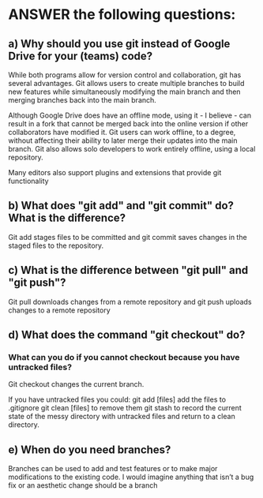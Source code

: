 # ANSWER the following questions:


## a) Why should you use git instead of Google Drive for your (teams) code?

While both programs allow for version control and collaboration, git has several advantages. Git allows users to create multiple branches to build new features while simultaneously modifying the main branch and then merging branches back into the main branch.

Although  Google Drive does have an offline mode, using it - I believe - can result in a fork that cannot be merged back into the online version if other collaborators have modified it. Git users can work offline, to a degree, without affecting their ability to later merge their updates into the main branch. Git also allows solo developers to work entirely offline, using a local repository.

Many editors also support plugins and extensions that provide git functionality


## b) What does "git add" and "git commit" do? What is the difference?

Git add stages files to be committed and git commit saves changes in the staged files to the repository.


## c) What is the difference between "git pull" and "git push"?

Git pull downloads changes from a remote repository and git push uploads changes to a remote repository


## d) What does the command "git checkout" do?
### What can you do if you cannot checkout because you have untracked files?

Git checkout changes the current branch.

If you have untracked files you could:
git add [files]
add the files to .gitignore
git clean [files] to remove them
git stash to record the current state of the messy directory with untracked files and return to a clean directory.


## e) When do you need branches?

Branches can be used to add and test features or to make major modifications to the existing code. I would imagine anything that isn’t a bug fix or an aesthetic change should be a branch
